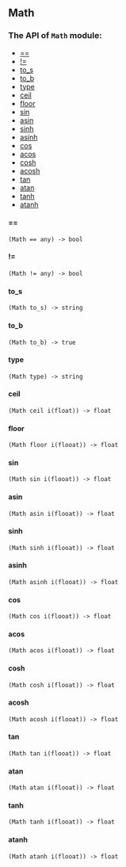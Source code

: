 Math
-

### The API of `Math` module:

+ [==](#==)
+ [!=](#!=)
+ [to_s](#to_s)
+ [to_b](#to_b)
+ [type](#type)
+ [ceil](#ceil)
+ [floor](#floor)
+ [sin](#sin)
+ [asin](#asin)
+ [sinh](#sinh)
+ [asinh](#asinh)
+ [cos](#cos)
+ [acos](#acos)
+ [cosh](#cosh)
+ [acosh](#acosh)
+ [tan](#tan)
+ [atan](#atan)
+ [tanh](#tanh)
+ [atanh](#atanh)


#### ==

```aquarius
(Math == any) -> bool
```

#### !=

```aquarius
(Math != any) -> bool
```

#### to_s

```aquarius
(Math to_s) -> string
```

#### to_b

```aquarius
(Math to_b) -> true
```

#### type

```aquarius
(Math type) -> string
```

#### ceil

```aquarius
(Math ceil i(float)) -> float
```

#### floor

```aquarius
(Math floor i(flooat)) -> float
```

#### sin

```aquarius
(Math sin i(flooat)) -> float
```

#### asin

```aquarius
(Math asin i(flooat)) -> float
```

#### sinh

```aquarius
(Math sinh i(flooat)) -> float
```

#### asinh

```aquarius
(Math asinh i(flooat)) -> float
```

#### cos

```aquarius
(Math cos i(flooat)) -> float
```

#### acos

```aquarius
(Math acos i(flooat)) -> float
```

#### cosh

```aquarius
(Math cosh i(flooat)) -> float
```

#### acosh

```aquarius
(Math acosh i(flooat)) -> float
```

#### tan

```aquarius
(Math tan i(flooat)) -> float
```

#### atan

```aquarius
(Math atan i(flooat)) -> float
```

#### tanh

```aquarius
(Math tanh i(flooat)) -> float
```

#### atanh

```aquarius
(Math atanh i(flooat)) -> float
```